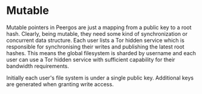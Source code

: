 # Mutable

Mutable pointers in Peergos are just a mapping from a public key to a root hash. Clearly, being mutable, they need some kind of synchronization or concurrent data structure. Each user lists a Tor hidden service which is responsible for synchronising their writes and publishing the latest root hashes. This means the global filesystem is sharded by username and each user can use a Tor hidden service with sufficient capability for their bandwidth requirements.

Initially each user's file system is under a single public key. Additional keys are generated when granting write access. 
